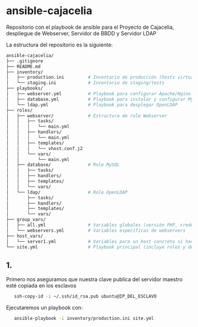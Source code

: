# ansible-cajacelia
Repositorio con el playbook de ansible para el Proyecto de Cajacelia, despliegue de Webserver, Servidor de BBDD y Servidor LDAP

La estructura del repositorio es la siguiente:
```bash
ansible-cajacelia/
├── .gitignore
├── README.md
├── inventory/
│   ├── production.ini         # Inventario de producción (hosts virtuales)
│   └── staging.ini            # Inventario de staging/tests
├── playbooks/
│   ├── webserver.yml          # Playbook para configurar Apache/Nginx + PHP
│   ├── database.yml           # Playbook para instalar y configurar MySQL
│   └── ldap.yml               # Playbook para desplegar OpenLDAP
├── roles/
│   ├── webserver/             # Estructura de role Webserver
│   │   ├── tasks/
│   │   │   └── main.yml
│   │   ├── handlers/
│   │   │   └── main.yml
│   │   ├── templates/
│   │   │   └── vhost.conf.j2
│   │   └── vars/
│   │       └── main.yml
│   ├── database/              # Role MySQL
│   │   ├── tasks/
│   │   ├── handlers/
│   │   ├── templates/
│   │   └── vars/
│   └── ldap/                  # Role OpenLDAP
│       ├── tasks/
│       ├── handlers/
│       ├── templates/
│       └── vars/
├── group_vars/
│   ├── all.yml                # Variables globales (versión PHP, credenciales)
│   └── webservers.yml         # Variables específicas de webservers
├── host_vars/
│   └── server1.yml            # Variables para un host concreto si hace falta
└── site.yml                   # Playbook principal (incluye roles y despliega todo)
```

## 1.
Primero nos aseguramos que nuestra clave publica del servidor maestro esté copiada en los esclavos
```bash
   ssh-copy-id -i ~/.ssh/id_rsa.pub ubuntu@IP_DEL_ESCLAVO
```

Ejecutaremos un playbook con:
```bash
   ansible-playbook -i inventory/production.ini site.yml
```